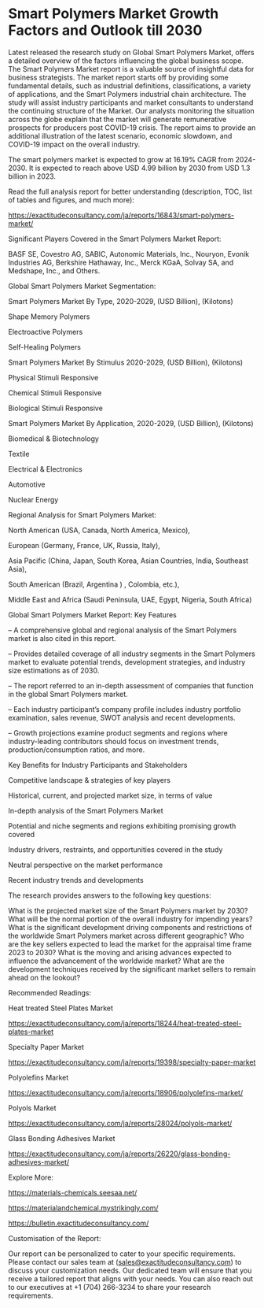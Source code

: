 # Smart Polymers Market Growth Factors and Outlook till 2030

Latest released the research study on Global Smart Polymers Market, offers a detailed overview of the factors influencing the global business scope. The Smart Polymers Market report is a valuable source of insightful data for business strategists. The market report starts off by providing some fundamental details, such as industrial definitions, classifications, a variety of applications, and the Smart Polymers industrial chain architecture. The study will assist industry participants and market consultants to understand the continuing structure of the Market. Our analysts monitoring the situation across the globe explain that the market will generate remunerative prospects for producers post COVID-19 crisis. The report aims to provide an additional illustration of the latest scenario, economic slowdown, and COVID-19 impact on the overall industry.

The smart polymers market is expected to grow at 16.19% CAGR from 2024-2030. It is expected to reach above USD 4.99 billion by 2030 from USD 1.3 billion in 2023.

Read the full analysis report for better understanding (description, TOC, list of tables and figures, and much more):

https://exactitudeconsultancy.com/ja/reports/16843/smart-polymers-market/

Significant Players Covered in the Smart Polymers Market Report:

BASF SE, Covestro AG, SABIC, Autonomic Materials, Inc., Nouryon, Evonik Industries AG, Berkshire Hathaway, Inc., Merck KGaA, Solvay SA, and Medshape, Inc., and Others.

Global Smart Polymers Market Segmentation:

Smart Polymers Market By Type, 2020-2029, (USD Billion), (Kilotons)

Shape Memory Polymers

Electroactive Polymers

Self-Healing Polymers

Smart Polymers Market By Stimulus 2020-2029, (USD Billion), (Kilotons)

Physical Stimuli Responsive

Chemical Stimuli Responsive

Biological Stimuli Responsive

Smart Polymers Market By Application, 2020-2029, (USD Billion), (Kilotons)

Biomedical & Biotechnology

Textile

Electrical & Electronics

Automotive

Nuclear Energy

Regional Analysis for Smart Polymers Market:

North American (USA, Canada, North America, Mexico),

European (Germany, France, UK, Russia, Italy),

Asia Pacific (China, Japan, South Korea, Asian Countries, India, Southeast Asia),

South American (Brazil, Argentina ) , Colombia, etc.),

Middle East and Africa (Saudi Peninsula, UAE, Egypt, Nigeria, South Africa)

Global Smart Polymers Market Report: Key Features

– A comprehensive global and regional analysis of the Smart Polymers market is also cited in this report.

– Provides detailed coverage of all industry segments in the Smart Polymers market to evaluate potential trends, development strategies, and industry size estimations as of 2030.

– The report referred to an in-depth assessment of companies that function in the global Smart Polymers market.

– Each industry participant’s company profile includes industry portfolio examination, sales revenue, SWOT analysis and recent developments.

– Growth projections examine product segments and regions where industry-leading contributors should focus on investment trends, production/consumption ratios, and more.

Key Benefits for Industry Participants and Stakeholders

Competitive landscape & strategies of key players

Historical, current, and projected market size, in terms of value

In-depth analysis of the Smart Polymers Market

Potential and niche segments and regions exhibiting promising growth covered

Industry drivers, restraints, and opportunities covered in the study

Neutral perspective on the market performance

Recent industry trends and developments

The research provides answers to the following key questions:

What is the projected market size of the Smart Polymers market by 2030?
What will be the normal portion of the overall industry for impending years?
What is the significant development driving components and restrictions of the worldwide Smart Polymers market across different geographic?
Who are the key sellers expected to lead the market for the appraisal time frame 2023 to 2030?
What is the moving and arising advances expected to influence the advancement of the worldwide market?
What are the development techniques received by the significant market sellers to remain ahead on the lookout?

Recommended Readings:

Heat treated Steel Plates Market

https://exactitudeconsultancy.com/ja/reports/18244/heat-treated-steel-plates-market

Specialty Paper Market

https://exactitudeconsultancy.com/ja/reports/19398/specialty-paper-market

Polyolefins Market

https://exactitudeconsultancy.com/ja/reports/18906/polyolefins-market/

Polyols Market

https://exactitudeconsultancy.com/ja/reports/28024/polyols-market/

Glass Bonding Adhesives Market

https://exactitudeconsultancy.com/ja/reports/26220/glass-bonding-adhesives-market/

Explore More:

https://materials-chemicals.seesaa.net/

https://materialandchemical.mystrikingly.com/

https://bulletin.exactitudeconsultancy.com/

Customisation of the Report:

Our report can be personalized to cater to your specific requirements. Please contact our sales team at (sales@exactitudeconsultancy.com) to discuss your customization needs. Our dedicated team will ensure that you receive a tailored report that aligns with your needs. You can also reach out to our executives at +1 (704) 266-3234 to share your research requirements.
